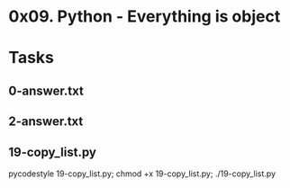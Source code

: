 # 0x09. Python - Everything is object

# Tasks
## 0-answer.txt
##
## 2-answer.txt
## 

## 19-copy_list.py
pycodestyle 19-copy_list.py; chmod +x 19-copy_list.py; ./19-copy_list.py